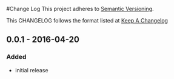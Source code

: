 #Change Log
This project adheres to [Semantic Versioning](http://semver.org/).

This CHANGELOG follows the format listed at [Keep A Changelog](http://keepachangelog.com/)

## 0.0.1 - 2016-04-20
### Added
- initial release